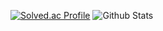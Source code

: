 [![Solved.ac Profile](http://mazassumnida.wtf/api/v2/generate_badge?boj=ssam2s)](https://solved.ac/ssam2s/)
![Github Stats](https://github-readme-stats.vercel.app/api?username=biud436&show_icons=true)
